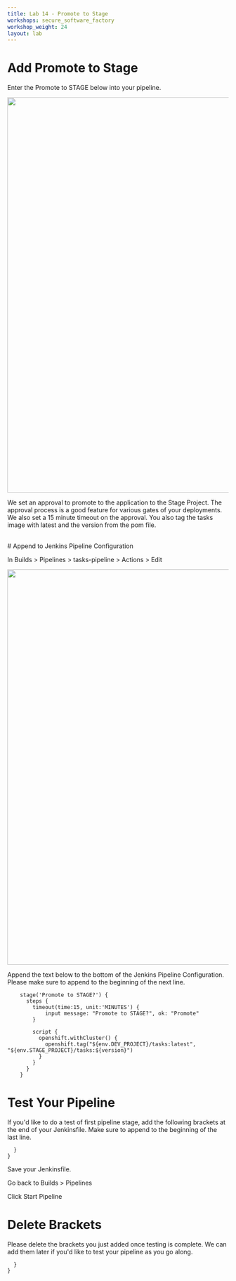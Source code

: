 ```yaml
---
title: Lab 14 - Promote to Stage
workshops: secure_software_factory
workshop_weight: 24
layout: lab
---
```

# Add Promote to Stage
Enter the Promote to STAGE below into your pipeline.

<img src="../images/pipeline_promote.png" width="900" />

We set an approval to promote to the application to the Stage Project.  The approval process is a good feature for various gates of your deployments.  We also set a 15 minute timeout on the approval.  You also tag the tasks image with latest and the version from the pom file.

<br>
# Append to Jenkins Pipeline Configuration

In Builds > Pipelines > tasks-pipeline > Actions > Edit

<img src="../images/pipeline_actions_edit.png" width="900" />

Append the text below to the bottom of the Jenkins Pipeline Configuration.  Please make sure to append to the beginning of the next line.  

```
    stage('Promote to STAGE?') {
      steps {
        timeout(time:15, unit:'MINUTES') {
            input message: "Promote to STAGE?", ok: "Promote"
        }

        script {
          openshift.withCluster() {
            openshift.tag("${env.DEV_PROJECT}/tasks:latest", "${env.STAGE_PROJECT}/tasks:${version}")
          }
        }
      }
    }
```
# Test Your Pipeline
If you'd like to do a test of first pipeline stage, add the following brackets at the end of your Jenkinsfile. Make sure to append to the beginning of the last line.

```
  }
}
```

Save your Jenkinsfile.

Go back to Builds > Pipelines

Click Start Pipeline

# Delete Brackets
Please delete the brackets you just added once testing is complete. We can add them later if you'd like to test your pipeline as you go along.

```
  }
}
```
